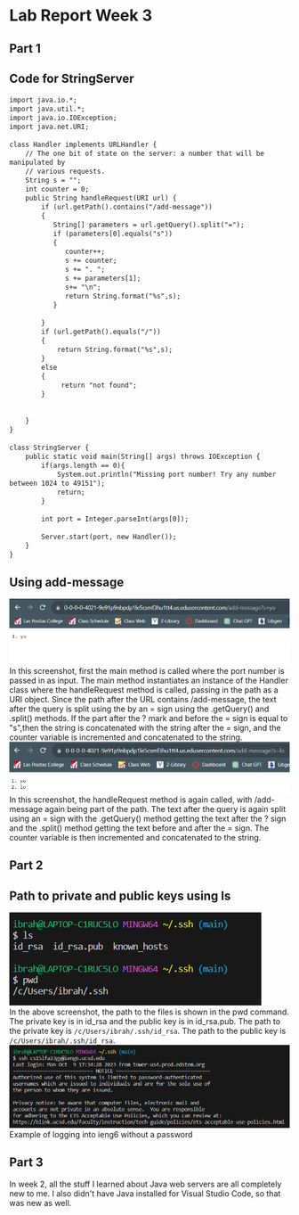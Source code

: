 # Lab Report Week 3

## Part 1
## Code for StringServer
```
import java.io.*;
import java.util.*;
import java.io.IOException;
import java.net.URI;

class Handler implements URLHandler {
    // The one bit of state on the server: a number that will be manipulated by
    // various requests.
    String s = "";
    int counter = 0;
    public String handleRequest(URI url) {
        if (url.getPath().contains("/add-message"))
        {
           String[] parameters = url.getQuery().split("=");
           if (parameters[0].equals("s"))
           {
              counter++;
              s += counter;
              s += ". ";
              s += parameters[1];
              s+= "\n"; 
              return String.format("%s",s);
           }

        }
        if (url.getPath().equals("/"))
        {
            return String.format("%s",s);
        }
        else
        {
             return "not found";
        }
       
        
    }
}

class StringServer {
    public static void main(String[] args) throws IOException {
        if(args.length == 0){
            System.out.println("Missing port number! Try any number between 1024 to 49151");
            return;
        }

        int port = Integer.parseInt(args[0]);

        Server.start(port, new Handler());
    }
}
```
## Using add-message
![addmessage](/images/addmessage.png) <br>
In this screenshot, first the main method is called where the port number is passed in as input. The main method instantiates an instance of the Handler class where the handleRequest method is called, passing in the path as a URI object. Since the path after the URL contains /add-message, the text after the query is split using the by an = sign using the .getQuery() and .split() methods. If the part after the ? mark and before the = sign is equal to "s",then the string is concatenated with the string after the = sign, and the counter variable is incremented and concatenated to the string. <br>
![addmessage1](/images/addmessage1.png) <br>
In this screenshot, the handleRequest method is again called, with /add-message again being part of the path. The text after the query is again split using an = sign with the .getQuery() method getting the text after the ? sign and the .split() method getting the text before and after the = sign. The counter variable is then incremented and concatenated to the string. <br>
## Part 2
## Path to private and public keys using ls
![privatekey](/images/privatekey.png) <br>
In the above screenshot, the path to the files is shown in the pwd command. The private key is in id_rsa and the public key is in id_rsa.pub. The path to the private key is ```/c/Users/ibrah/.ssh/id_rsa```. The path to the public key is ```/c/Users/ibrah/.ssh/id_rsa```.<br>
![nopassword](/images/nopassword.png) <br>
Example of logging into ieng6 without a password <br>
## Part 3
In week 2, all the stuff I learned about Java web servers are all completely new to me. I also didn't have Java installed for Visual Studio Code, so that was new as well.
